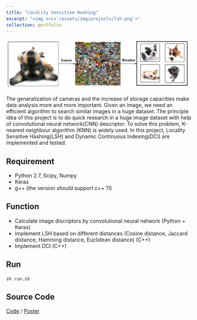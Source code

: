 ```yaml
---
title: "Locality Sensitive Hashing"
excerpt: "<img src='/assets/img/projects/lsh.png'>"
collection: portfolio
---
```


![Picture](/assets/img/projects/lsh.png)

The generalization of cameras and the increase of storage capacities make data analysis more and more important. Given an image, we need an efficient algorithm to search similar images in a huge dataset. The principle idea of this project is to do quick research in a huge image dataset with help of convolutional neural network(CNN) descriptor. To solve this problem, K-nearest neighbour algorithm (KNN) is widely used. In this project, Locality Sensitive Hashing(LSH) and Dynamic Continuous Indexing(DCI) are implemented and tested.

## Requirement

* Python 2.7, Scipy, Numpy
* Keras
* g++ (the version should support c++ 11)

## Function

* Calculate image discriptors by convolutional neural network (Python + Keras)
* Implement LSH based on different distances (Cosine distance, Jaccard distance, Hamming distance, Euclidean distance) (C++)
* Implement DCI (C++)

## Run

```
sh run.sh
```

## Source Code

[Code](https://github.com/Tong-ZHAO/locality_sensitive_hashing) / [Poster](../../../../assets/pdf/poster-tong.pdf)

